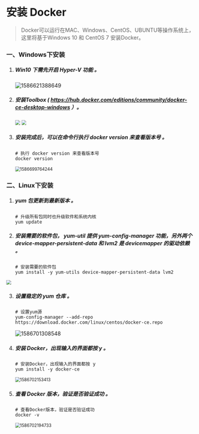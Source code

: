 # 安装 Docker

> Docker可以运行在MAC、Windows、CentOS、UBUNTU等操作系统上，这里将基于Windows 10 和 CentOS 7 安装Docker。

### 一、Windows下安装

1. ##### Win10 下需先开启 Hyper-V 功能 。

   ![1586621388649](https://cdn.jsdelivr.net/gh/taoding19961125/cdn/images/docker/1586621388649.png)

   

2. ##### 安装Toolbox ( https://hub.docker.com/editions/community/docker-ce-desktop-windows  ）。

   <img src="https://cdn.jsdelivr.net/gh/taoding19961125/cdn/images/docker/1586698883269.png" style="zoom:80%;" />

   <img src="https://cdn.jsdelivr.net/gh/taoding19961125/cdn/images/docker/1586698963244.png" style="zoom:80%;" />

   

3. ##### 安装完成后，可以在命令行执行 docker version 来查看版本号 。

   ```shell
   # 执行 docker version 来查看版本号
   docker version 
   ```

   <img src="https://cdn.jsdelivr.net/gh/taoding19961125/cdn/images/docker/1586699764244.png" alt="1586699764244" style="zoom:80%;" />

   

### 二、Linux下安装

1. ##### yum 包更新到最新版本 。

   ```shell
   # 升级所有包同时也升级软件和系统内核
   yum update
   ```

   

2. ##### 安装需要的软件包， yum-util 提供 yum-config-manager 功能，另外两个 device-mapper-persistent-data 和 lvm2 是 devicemapper 的驱动依赖 。 

   ```shell
   # 安装需要的软件包
   yum install -y yum-utils device-mapper-persistent-data lvm2
   ```

<img src="https://cdn.jsdelivr.net/gh/taoding19961125/cdn/images/docker/1586701813520.png" style="zoom: 80%;" />



3. ##### 设置稳定的 yum 仓库 。																												

   ```shell
   # 设置yum源
   yum-config-manager --add-repo https://download.docker.com/linux/centos/docker-ce.repo
   ```

   ![1586701308548](https://cdn.jsdelivr.net/gh/taoding19961125/cdn/images/docker/1586701308548.png)

   

4. ##### 安装 Docker，出现输入的界面都按 y 。

   ```shell
   # 安装Docker，出现输入的界面都按 y 
   yum install -y docker-ce
   ```

   <img src="https://cdn.jsdelivr.net/gh/taoding19961125/cdn/images/docker/1586702153413.png" alt="1586702153413" style="zoom:80%;" />

   

5. ##### 查看 Docker 版本，验证是否验证成功 。

   ```shell
   # 查看Docker版本，验证是否验证成功
   docker -v
   ```

   <img src="https://cdn.jsdelivr.net/gh/taoding19961125/cdn/images/docker/1586702194733.png" alt="1586702194733" style="zoom:80%;" />


